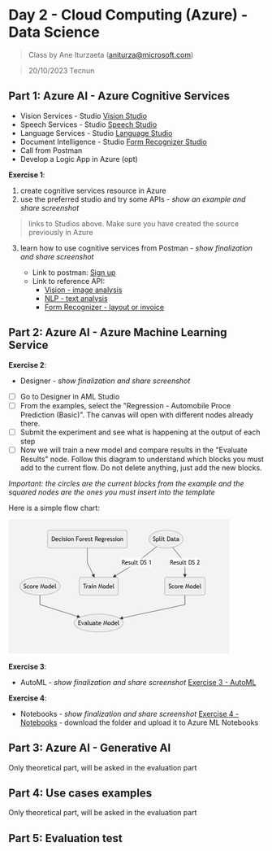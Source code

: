 # Day 2 - Cloud Computing (Azure) - Data Science

> Class by Ane Iturzaeta (aniturza@microsoft.com)

> 20/10/2023 Tecnun

## Part 1: Azure AI - Azure Cognitive Services

* Vision Services - Studio [Vision Studio](https://portal.vision.cognitive.azure.com/gallery/featured)
* Speech Services - Studio [Speech Studio](https://speech.microsoft.com/portal)
* Language Services - Studio [Language Studio](https://language.cognitive.azure.com/)
* Document Intelligence - Studio [Form Recognizer Studio](https://formrecognizer.appliedai.azure.com/studio)
* Call from Postman
* Develop a Logic App in Azure (opt)


**Exercise 1**: 

1. create cognitive services resource in Azure
2. use the preferred studio and try some APIs - *show an example and share screenshot*

> links to Studios above. Make sure you have created the source previously in Azure

3. learn how to use cognitive services from Postman - *show finalization and share screenshot*

	* Link to postman: [Sign up](https://www.postman.com/)
	* Link to reference API: 
		* [Vision - image analysis](https://learn.microsoft.com/en-us/rest/api/computervision/2023-02-01-preview/image-analysis/analyze?tabs=HTTP)
		* [NLP - text analysis](https://learn.microsoft.com/en-us/rest/api/language/2023-04-15-preview/text-analysis-runtime/analyze-text?tabs=HTTP)
		* [Form Recognizer - layout or invoice](https://westeurope.dev.cognitive.microsoft.com/docs/services/form-recognizer-api-2023-02-28-preview/operations/AnalyzeDocument/console)

## Part 2: Azure AI - Azure Machine Learning Service

**Exercise 2**:

* Designer - *show finalization and share screenshot*
 - [ ] Go to Designer in AML Studio 
 - [ ] From the examples, select the "Regression - Automobile Proce Prediction (Basic)". The canvas will open with different nodes already there. 
 - [ ] Submit the experiment and see what is happening at the output of each step
 - [ ] Now we will train a new model and compare results in the "Evaluate Results" node. Follow this diagram to understand which blocks you must add to the current flow. Do not delete anything, just add the new blocks.  

*Important: the circles are the current blocks from the example and the squared nodes are the ones you must insert into the template*

Here is a simple flow chart:

![diagram](media/diagram-designer.png)


**Exercise 3**:

* AutoML - *show finalization and share screenshot*
[Exercise 3 - AutoML](https://learn.microsoft.com/en-us/azure/machine-learning/tutorial-first-experiment-automated-ml?view=azureml-api-2) 


**Exercise 4**:

* Notebooks - *show finalization and share screenshot*
[Exercise 4 - Notebooks](https://github.com/murggu/tecnun-cc-23/day2/Exercise4-notebooks) - download the folder and upload it to Azure ML Notebooks


## Part 3: Azure AI - Generative AI

Only theoretical part, will be asked in the evaluation part

## Part 4: Use cases examples

Only theoretical part, will be asked in the evaluation part

## Part 5: Evaluation test

